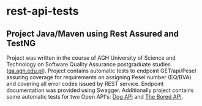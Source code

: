 # rest-api-tests
## Project Java/Maven using Rest Assured and TestNG 
Project was written in the course of AGH University of Science and Technology on Software Quality Assurance postgraduate studies ([qa.agh.edu.pl](https://qa.agh.edu.pl/)).
Project contains automatic tests to endpoint GET/api/Pesel assuring coverage for requirements on assigning Pesel number (EQ/BVA) and covering all error codes issued by REST service.
Endpoint documentation was provided using Swagger.
Additionally project contains some automatic tests for two Open API's: [Dog APi](https://dog.ceo/dog-api/) and [The Bored API](https://www.boredapi.com/).
